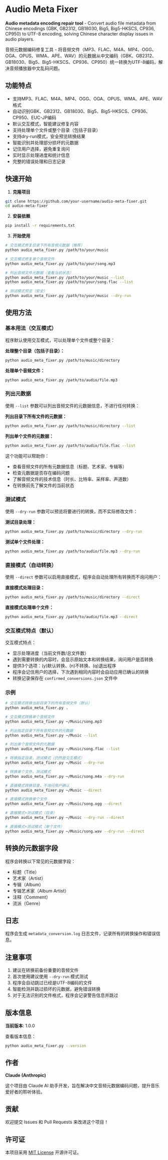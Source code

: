 # Audio Meta Fixer

**Audio metadata encoding repair tool** - Convert audio file metadata from Chinese encodings (GBK, GB2312, GB18030, Big5, Big5-HKSCS, CP936, CP950) to UTF-8 encoding, solving Chinese character display issues in audio players.

音频元数据编码修复工具 - 将音频文件（MP3、FLAC、M4A、MP4、OGG、OGA、OPUS、WMA、APE、WAV）的元数据从中文编码（GBK、GB2312、GB18030、Big5、Big5-HKSCS、CP936、CP950）统一转换为UTF-8编码，解决音频播放器中文乱码问题。

## 功能特点

- 支持MP3、FLAC、M4A、MP4、OGG、OGA、OPUS、WMA、APE、WAV格式
- 自动识别GBK、GB2312、GB18030、Big5、Big5-HKSCS、CP936、CP950、EUC-JP编码
- 默认交互模式，智能建议修复内容
- 支持处理单个文件或整个目录（包括子目录）
- 支持dry-run模式，安全预览转换结果
- 智能识别并处理部分损坏的元数据
- 记住用户选择，避免重复询问
- 实时显示处理进度和统计信息
- 完整的错误处理和日志记录

## 快速开始

1. **克隆项目**
```bash
git clone https://github.com/your-username/audio-meta-fixer.git
cd audio-meta-fixer
```

2. **安装依赖**
```bash
pip install -r requirements.txt
```

3. **开始使用**
```bash
# 交互模式修复目录下所有音频元数据（推荐）
python audio_meta_fixer.py /path/to/your/music

# 交互模式修复单个音频文件
python audio_meta_fixer.py /path/to/your/song.mp3

# 列出音频文件元数据（查看当前状态）
python audio_meta_fixer.py /path/to/your/music --list
python audio_meta_fixer.py /path/to/your/song.flac --list

# 测试模式预览（安全）
python audio_meta_fixer.py /path/to/your/music --dry-run
```

## 使用方法

### 基本用法（交互模式）

程序默认使用交互模式，可以处理单个文件或整个目录：

**处理整个目录（包括子目录）：**
```bash
python audio_meta_fixer.py /path/to/music/directory
```

**处理单个音频文件：**
```bash
python audio_meta_fixer.py /path/to/audio/file.mp3
```

### 列出元数据

使用 `--list` 参数可以列出音频文件的元数据信息，不进行任何转换：

**列出目录下所有文件的元数据：**
```bash
python audio_meta_fixer.py /path/to/music/directory --list
```

**列出单个文件的元数据：**
```bash
python audio_meta_fixer.py /path/to/audio/file.flac --list
```

这个功能可以帮助你：
- 查看音频文件的所有元数据信息（标题、艺术家、专辑等）
- 检查元数据是否存在编码问题
- 了解音频文件的技术信息（时长、比特率、采样率、声道数）
- 在转换前先了解文件的当前状态

### 测试模式

使用 `--dry-run` 参数可以预览将要进行的转换，而不实际修改文件：

**测试目录处理：**
```bash
python audio_meta_fixer.py /path/to/music/directory --dry-run
```

**测试单个文件处理：**
```bash
python audio_meta_fixer.py /path/to/audio/file.mp3 --dry-run
```

### 直接模式（自动转换）

使用 `--direct` 参数可以启用直接模式，程序会自动处理所有转换而不询问用户：

**直接模式处理目录：**
```bash
python audio_meta_fixer.py /path/to/music/directory --direct
```

**直接模式处理单个文件：**
```bash
python audio_meta_fixer.py /path/to/audio/file.mp3 --direct
```

### 交互模式特点（默认）

交互模式特点：
- 显示处理进度（当前文件数/总文件数）
- 遇到需要转换的内容时，会显示原始文本和转换结果，询问用户是否转换
- 提供3个选项：(y)默认转换、(n)不转换、(q)退出程序
- 程序会记住用户的选择，下次遇到相同内容时会自动应用已确认的转换
- 转换记录保存在 `confirmed_conversions.json` 文件中

### 示例

```bash
# 交互模式转换当前目录下的所有音频文件（默认）
python audio_meta_fixer.py .

# 交互模式转换单个音频文件
python audio_meta_fixer.py ~/Music/song.mp3

# 列出指定目录下所有音频文件的元数据
python audio_meta_fixer.py ~/Music --list

# 列出单个音频文件的元数据
python audio_meta_fixer.py ~/Music/song.flac --list

# 转换指定目录，测试模式（仍然是交互模式）
python audio_meta_fixer.py ~/Music --dry-run

# 转换单个文件，测试模式
python audio_meta_fixer.py ~/Music/song.m4a --dry-run

# 直接模式转换目录，不询问用户确认
python audio_meta_fixer.py ~/Music --direct

# 直接模式转换单个文件
python audio_meta_fixer.py ~/Music/song.ogg --direct

# 直接模式+测试模式（目录）
python audio_meta_fixer.py ~/Music --dry-run --direct

# 直接模式+测试模式（单个文件）
python audio_meta_fixer.py ~/Music/song.wav --dry-run --direct
```

## 转换的元数据字段

程序会转换以下常见的元数据字段：
- 标题（Title）
- 艺术家（Artist）
- 专辑（Album）
- 专辑艺术家（Album Artist）
- 注释（Comment）
- 流派（Genre）

## 日志

程序会生成 `metadata_conversion.log` 日志文件，记录所有的转换操作和错误信息。

## 注意事项

1. 建议在转换前备份重要的音频文件
2. 首次使用建议使用 `--dry-run` 模式测试  
3. 程序会自动跳过已经是UTF-8编码的文件
4. 智能检测并跳过损坏的元数据，避免错误转换
5. 对于无法识别的文件格式，程序会记录警告信息并跳过

## 版本信息

**当前版本**: 1.0.0

查看版本信息：
```bash
python audio_meta_fixer.py --version
```

## 作者

**Claude (Anthropic)**

这个项目由 Claude AI 助手开发，旨在解决中文音频元数据编码问题，提升音乐爱好者的聆听体验。

## 贡献

欢迎提交 Issues 和 Pull Requests 来改进这个项目！

## 许可证

本项目采用 [MIT License](LICENSE) 开源许可证。